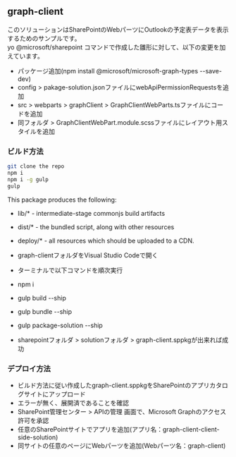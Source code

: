 ## graph-client

このソリューションはSharePointのWebパーツにOutlookの予定表データを表示するためのサンプルです。  
yo @microsoft/sharepoint コマンドで作成した雛形に対して、以下の変更を加えています。  
 * パッケージ追加(npm install @microsoft/microsoft-graph-types --save-dev)
 * config > pakage-solution.jsonファイルにwebApiPermissionRequestsを追加
 * src > webparts > graphClient > GraphClientWebParts.tsファイルにコードを追加
 * 同フォルダ > GraphClientWebPart.module.scssファイルにレイアウト用スタイルを追加

### ビルド方法

```bash
git clone the repo
npm i
npm i -g gulp
gulp
```

This package produces the following:

* lib/* - intermediate-stage commonjs build artifacts
* dist/* - the bundled script, along with other resources
* deploy/* - all resources which should be uploaded to a CDN.

* graph-clientフォルダをVisual Studio Codeで開く
* ターミナルで以下コマンドを順次実行
* npm i
* gulp build --ship
* gulp bundle --ship
* gulp package-solution --ship
* sharepointフォルダ > solutionフォルダ > graph-client.sppkgが出来れば成功

### デプロイ方法

* ビルド方法に従い作成したgraph-client.sppkgをSharePointのアプリカタログサイトにアップロード
* エラーが無く、展開済であることを確認
* SharePoint管理センター > APIの管理 画面で、Microsoft Graphのアクセス許可を承認
* 任意のSharePointサイトでアプリを追加(アプリ名：graph-client-client-side-solution)
* 同サイトの任意のページにWebパーツを追加(Webパーツ名：graph-client)